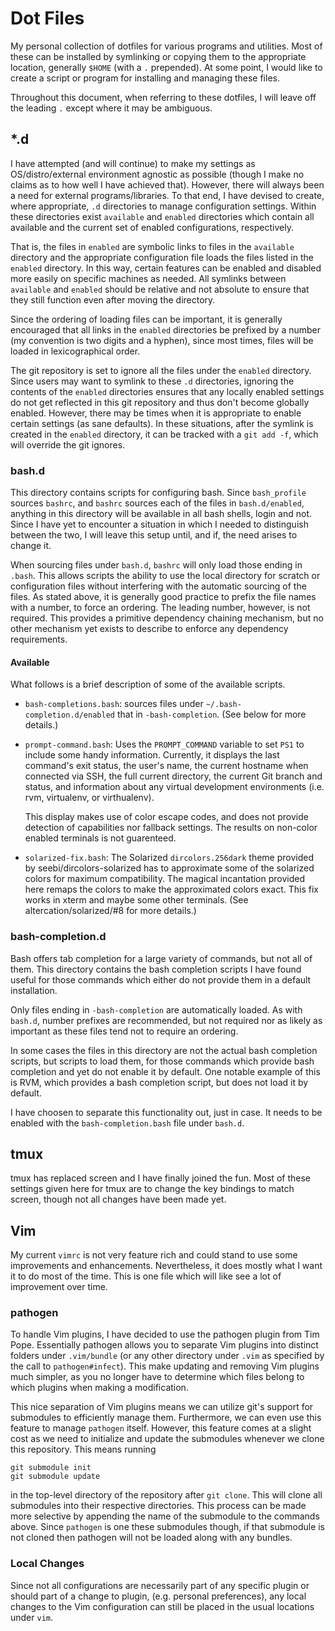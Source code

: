 # Dot Files

My personal collection of dotfiles for various programs and utilities.
Most of these can be installed by symlinking or copying them to the
appropriate location, generally `$HOME` (with a `.` prepended). At some
point, I would like to create a script or program for installing and
managing these files.

Throughout this document, when referring to these dotfiles, I will leave
off the leading `.` except where it may be ambiguous.

## \*.d

I have attempted (and will continue) to make my settings as
OS/distro/external environment agnostic as possible (though I make no
claims as to how well I have achieved that). However, there will always
been a need for external programs/libraries. To that end, I have devised
to create, where appropriate, `.d` directories to manage configuration
settings. Within these directories exist `available` and `enabled`
directories which contain all available and the current set of enabled
configurations, respectively.

That is, the files in `enabled` are symbolic links to files in the
`available` directory and the appropriate configuration file loads the
files listed in the `enabled` directory. In this way, certain features
can be enabled and disabled more easily on specific machines as needed.
All symlinks between `available` and `enabled` should be relative and
not absolute to ensure that they still function even after moving the
directory.

Since the ordering of loading files can be important, it is generally
encouraged that all links in the `enabled` directories be prefixed by a
number (my convention is two digits and a hyphen), since most times,
files will be loaded in lexicographical order.

The git repository is set to ignore all the files under the `enabled`
directory. Since users may want to symlink to these `.d` directories,
ignoring the contents of the `enabled` directories ensures that any
locally enabled settings do not get reflected in this git repository and
thus don't become globally enabled. However, there may be times when it
is appropriate to enable certain settings (as sane defaults). In these
situations, after the symlink is created in the `enabled` directory, it
can be tracked with a `git add -f`, which will override the git ignores.

### bash.d

This directory contains scripts for configuring bash. Since
`bash_profile` sources `bashrc`, and `bashrc` sources each of the files
in `bash.d/enabled`, anything in this directory will be available in all
bash shells, login and not. Since I have yet to encounter a situation in
which I needed to distinguish between the two, I will leave this setup
until, and if, the need arises to change it.

When sourcing files under `bash.d`, `bashrc` will only load those ending
in `.bash`. This allows scripts the ability to use the local directory
for scratch or configuration files without interfering with the
automatic sourcing of the files. As stated above, it is generally good
practice to prefix the file names with a number, to force an ordering.
The leading number, however, is not required. This provides a primitive
dependency chaining mechanism, but no other mechanism yet exists to
describe to enforce any dependency requirements.

#### Available

What follows is a brief description of some of the available scripts.

*   `bash-completions.bash`: sources files under
    `~/.bash-completion.d/enabled` that in `-bash-completion`. (See
    below for more details.)

*   `prompt-command.bash`: Uses the `PROMPT_COMMAND` variable to set
    `PS1` to include some handy information. Currently, it displays the
    last command's exit status, the user's name, the current hostname
    when connected via SSH, the full current directory, the current Git
    branch and status, and information about any virtual development
    environments (i.e. rvm, virtualenv, or virthualenv).

    This display makes use of color escape codes, and does not provide
    detection of capabilities nor fallback settings. The results on
    non-color enabled terminals is not guarenteed.

*   `solarized-fix.bash`: The Solarized `dircolors.256dark` theme
    provided by seebi/dircolors-solarized has to approximate some of the
    solarized colors for maximum compatibility. The magical incantation
    provided here remaps the colors to make the approximated colors
    exact. This fix works in xterm and maybe some other terminals. (See
    altercation/solarized/#8 for more details.)

### bash-completion.d

Bash offers tab completion for a large variety of commands, but not all
of them. This directory contains the bash completion scripts I have
found useful for those commands which either do not provide them in a
default installation.

Only files ending in `-bash-completion` are automatically loaded. As
with `bash.d`, number prefixes are recommended, but not required nor as
likely as important as these files tend not to require an ordering.

In some cases the files in this directory are not the actual bash
completion scripts, but scripts to load them, for those commands which
provide bash completion and yet do not enable it by default. One notable
example of this is RVM, which provides a bash completion script, but
does not load it by default.

I have choosen to separate this functionality out, just in case. It
needs to be enabled with the `bash-completion.bash` file under `bash.d`.

## tmux

tmux has replaced screen and I have finally joined the fun. Most of
these settings given here for tmux are to change the key bindings to
match screen, though not all changes have been made yet.

## Vim

My current `vimrc` is not very feature rich and could stand to use some
improvements and enhancements. Nevertheless, it does mostly what I want
it to do most of the time. This is one file which will like see a lot of
improvement over time.

### pathogen

To handle Vim plugins, I have decided to use the pathogen plugin from
Tim Pope. Essentially pathogen allows you to separate Vim plugins into
distinct folders under `.vim/bundle` (or any other directory under
`.vim` as specified by the call to `pathogen#infect`). This make
updating and removing Vim plugins much simpler, as you no longer have to
determine which files belong to which plugins when making a
modification.

This nice separation of Vim plugins means we can utilize git's support
for submodules to efficiently manage them. Furthermore, we can even use
this feature to manage `pathogen` itself. However, this feature comes at
a slight cost as we need to initialize and update the submodules
whenever we clone this repository. This means running

    git submodule init
    git submodule update

in the top-level directory of the repository after `git clone`. This
will clone all submodules into their respective directories. This
process can be made more selective by appending the name of the
submodule to the commands above. Since `pathogen` is one these
submodules though, if that submodule is not cloned then pathogen will
not be loaded along with any bundles.

### Local Changes

Since not all configurations are necessarily part of any specific plugin
or should part of a change to plugin, (e.g. personal preferences), any
local changes to the Vim configuration can still be placed in the usual
locations under `vim`.

